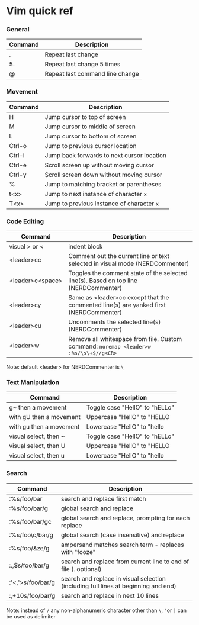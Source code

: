 # Vim quick ref  
  
### General
  
| Command | Description | 
|---|---|
| . | Repeat last change | 
| 5. | Repeat last change 5 times | 
| @ | Repeat last command line change |
  
### Movement  
  
| Command | Description | 
|---|---|
| H | Jump cursor to top of screen | 
| M | Jump cursor to middle of screen | 
| L | Jump cursor to bottom of screen | 
| Ctrl-o | Jump to previous cursor location | 
| Ctrl-i | Jump back forwards to next cursor location|  
| Ctrl-e | Scroll screen up without moving cursor | 
| Ctrl-y | Scroll screen down without moving cursor | 
| % | Jump to matching bracket or parentheses | 
| t\<x> | Jump to next instance of character `x` |
| T\<x> | Jump to previous instance of character `x` |
  
### Code Editing  
  
| Command | Description | 
|---|---|
| visual > or < | indent block |
| \<leader\>cc | Comment out the current line or text selected in visual mode (NERDCommenter) |
| \<leader\>c\<space\> | Toggles the comment state of the selected line(s). Based on top line (NERDCommenter) |
| \<leader\>cy | Same as \<leader\>cc except that the commented line(s) are yanked first (NERDCommenter) |
| \<leader\>cu | Uncomments the selected line(s) (NERDCommenter) |
| \<leader>w | Remove all whitespace from file. Custom command: `noremap <leader>w :%s/\s\+$//g<CR>` |

Note: default \<leader\> for NERDCommenter is `\` 

### Text Manipulation 

| Command | Description | 
|---|---|
| g~ then a movement | Toggle case "HellO" to "hELLo" | 
| with gU then a movement | Uppercase "HellO" to "HELLO| 
| with gu then a movement | Lowercase "HellO" to "hello| 
| visual select, then ~ | Toggle case "HellO" to "hELLo" | 
| visual select, then U | Uppercase "HellO" to "HELLO | 
| visual select, then u | Lowercase "HellO" to "hello |

### Search  
  
| Command | Description | 
|---|---|
| :%s/foo/bar    | search and replace first match | 
| :%s/foo/bar/g  | global search and replace |
| :%s/foo/bar/gc | global search and replace, prompting for each replace |
| :%s/foo\c/bar/g | global search (case insensitive) and replace |
| :%s/foo/&ze/g   | ampersand matches search term - replaces with "fooze" |
| :.,$s/foo/bar/g | search and replace from current line to end of file (. optional) |
| :'<,'>s/foo/bar/g | search and replace in visual selection (including full lines at beginning and end) |
| :,+10s/foo/bar/g | search and replace in next 10 lines |


Note: instead of `/` any non-alphanumeric character other than `\`, `"`or `|` can be used as delimiter 
